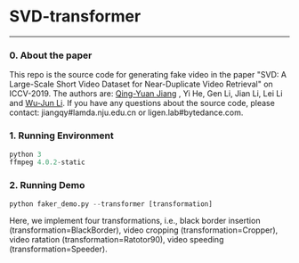 # SVD-transformer
----

### 0. About the paper
This repo is the source code for generating fake video in the paper "SVD: A Large-Scale Short Video Dataset for Near-Duplicate Video Retrieval" on ICCV-2019. The authors are: [Qing-Yuan Jiang](http://lamda.nju.edu.cn/jiangqy) , Yi He, Gen Li, Jian Li, Lei Li and [Wu-Jun Li](http://cs.nju.edu.cn/lwj). If you have any questions about the source code, please contact: jiangqy#lamda.nju.edu.cn or ligen.lab#bytedance.com.
### 1. Running Environment
```python
python 3
ffmpeg 4.0.2-static
```
### 2. Running Demo
```python
python faker_demo.py --transformer [transformation]	
```
Here, we implement four transformations, i.e., black border insertion (transformation=BlackBorder), video cropping (transformation=Cropper), video ratation (transformation=Ratotor90), video speeding (transformation=Speeder).


